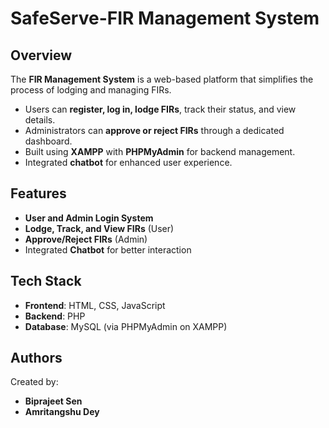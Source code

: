 # SafeServe-FIR Management System

## Overview
The **FIR Management System** is a web-based platform that simplifies the process of lodging and managing FIRs.  
- Users can **register, log in, lodge FIRs**, track their status, and view details.  
- Administrators can **approve or reject FIRs** through a dedicated dashboard.   
- Built using **XAMPP** with **PHPMyAdmin** for backend management.
- Integrated **chatbot** for enhanced user experience. 

## Features
- **User and Admin Login System**  
- **Lodge, Track, and View FIRs** (User)  
- **Approve/Reject FIRs** (Admin)  
- Integrated **Chatbot** for better interaction  

## Tech Stack
- **Frontend**: HTML, CSS, JavaScript  
- **Backend**: PHP  
- **Database**: MySQL (via PHPMyAdmin on XAMPP)  

## Authors
Created by:  
- **Biprajeet Sen**  
- **Amritangshu Dey**  



